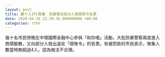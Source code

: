 ```yaml
---
layout: post
title: 數十人IFC聚集　防暴警向部分人發限聚令告票
date: 2020-04-28 22:39:38.000000000 +08:00
categories: rthk
---
```


幾十名巿民傍晚在中環國際金融中心參與「和你唱」活動，大批防暴警察兩度進入商場驅散，又向部分人發出違反「限聚令」的告票。有被罰款的巿民表示，聚集人數當時無超過4人，認為做法不合理。
